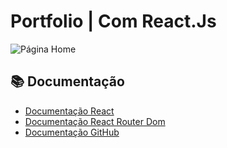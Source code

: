 # Portfolio | Com React.Js 

<img src="https://github.com/user-attachments/assets/822a76fd-715b-470f-a539-96ef3ef18380" alt="Página Home">

## 📚 Documentação
- [Documentação React](https://pt-br.legacy.reactjs.org/docs/getting-started.html)
- [Documentação React Router Dom](https://www.npmjs.com/package/react-router-dom)
- [Documentação GitHub](https://docs.github.com/pt)
